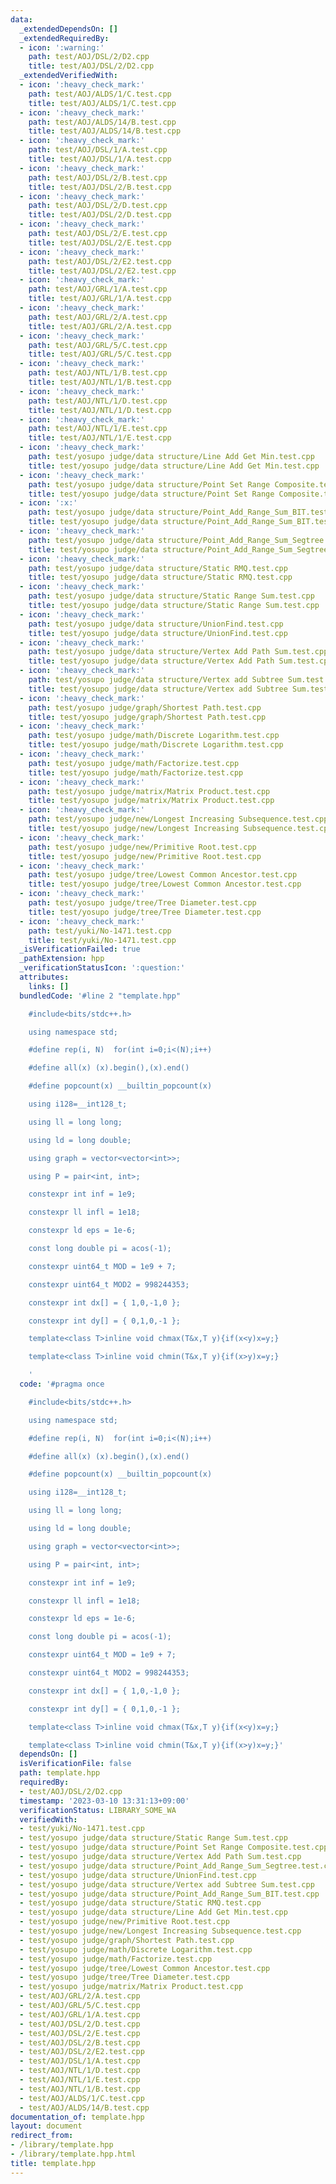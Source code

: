 ```yaml
---
data:
  _extendedDependsOn: []
  _extendedRequiredBy:
  - icon: ':warning:'
    path: test/AOJ/DSL/2/D2.cpp
    title: test/AOJ/DSL/2/D2.cpp
  _extendedVerifiedWith:
  - icon: ':heavy_check_mark:'
    path: test/AOJ/ALDS/1/C.test.cpp
    title: test/AOJ/ALDS/1/C.test.cpp
  - icon: ':heavy_check_mark:'
    path: test/AOJ/ALDS/14/B.test.cpp
    title: test/AOJ/ALDS/14/B.test.cpp
  - icon: ':heavy_check_mark:'
    path: test/AOJ/DSL/1/A.test.cpp
    title: test/AOJ/DSL/1/A.test.cpp
  - icon: ':heavy_check_mark:'
    path: test/AOJ/DSL/2/B.test.cpp
    title: test/AOJ/DSL/2/B.test.cpp
  - icon: ':heavy_check_mark:'
    path: test/AOJ/DSL/2/D.test.cpp
    title: test/AOJ/DSL/2/D.test.cpp
  - icon: ':heavy_check_mark:'
    path: test/AOJ/DSL/2/E.test.cpp
    title: test/AOJ/DSL/2/E.test.cpp
  - icon: ':heavy_check_mark:'
    path: test/AOJ/DSL/2/E2.test.cpp
    title: test/AOJ/DSL/2/E2.test.cpp
  - icon: ':heavy_check_mark:'
    path: test/AOJ/GRL/1/A.test.cpp
    title: test/AOJ/GRL/1/A.test.cpp
  - icon: ':heavy_check_mark:'
    path: test/AOJ/GRL/2/A.test.cpp
    title: test/AOJ/GRL/2/A.test.cpp
  - icon: ':heavy_check_mark:'
    path: test/AOJ/GRL/5/C.test.cpp
    title: test/AOJ/GRL/5/C.test.cpp
  - icon: ':heavy_check_mark:'
    path: test/AOJ/NTL/1/B.test.cpp
    title: test/AOJ/NTL/1/B.test.cpp
  - icon: ':heavy_check_mark:'
    path: test/AOJ/NTL/1/D.test.cpp
    title: test/AOJ/NTL/1/D.test.cpp
  - icon: ':heavy_check_mark:'
    path: test/AOJ/NTL/1/E.test.cpp
    title: test/AOJ/NTL/1/E.test.cpp
  - icon: ':heavy_check_mark:'
    path: test/yosupo judge/data structure/Line Add Get Min.test.cpp
    title: test/yosupo judge/data structure/Line Add Get Min.test.cpp
  - icon: ':heavy_check_mark:'
    path: test/yosupo judge/data structure/Point Set Range Composite.test.cpp
    title: test/yosupo judge/data structure/Point Set Range Composite.test.cpp
  - icon: ':x:'
    path: test/yosupo judge/data structure/Point_Add_Range_Sum_BIT.test.cpp
    title: test/yosupo judge/data structure/Point_Add_Range_Sum_BIT.test.cpp
  - icon: ':heavy_check_mark:'
    path: test/yosupo judge/data structure/Point_Add_Range_Sum_Segtree.test.cpp
    title: test/yosupo judge/data structure/Point_Add_Range_Sum_Segtree.test.cpp
  - icon: ':heavy_check_mark:'
    path: test/yosupo judge/data structure/Static RMQ.test.cpp
    title: test/yosupo judge/data structure/Static RMQ.test.cpp
  - icon: ':heavy_check_mark:'
    path: test/yosupo judge/data structure/Static Range Sum.test.cpp
    title: test/yosupo judge/data structure/Static Range Sum.test.cpp
  - icon: ':heavy_check_mark:'
    path: test/yosupo judge/data structure/UnionFind.test.cpp
    title: test/yosupo judge/data structure/UnionFind.test.cpp
  - icon: ':heavy_check_mark:'
    path: test/yosupo judge/data structure/Vertex Add Path Sum.test.cpp
    title: test/yosupo judge/data structure/Vertex Add Path Sum.test.cpp
  - icon: ':heavy_check_mark:'
    path: test/yosupo judge/data structure/Vertex add Subtree Sum.test.cpp
    title: test/yosupo judge/data structure/Vertex add Subtree Sum.test.cpp
  - icon: ':heavy_check_mark:'
    path: test/yosupo judge/graph/Shortest Path.test.cpp
    title: test/yosupo judge/graph/Shortest Path.test.cpp
  - icon: ':heavy_check_mark:'
    path: test/yosupo judge/math/Discrete Logarithm.test.cpp
    title: test/yosupo judge/math/Discrete Logarithm.test.cpp
  - icon: ':heavy_check_mark:'
    path: test/yosupo judge/math/Factorize.test.cpp
    title: test/yosupo judge/math/Factorize.test.cpp
  - icon: ':heavy_check_mark:'
    path: test/yosupo judge/matrix/Matrix Product.test.cpp
    title: test/yosupo judge/matrix/Matrix Product.test.cpp
  - icon: ':heavy_check_mark:'
    path: test/yosupo judge/new/Longest Increasing Subsequence.test.cpp
    title: test/yosupo judge/new/Longest Increasing Subsequence.test.cpp
  - icon: ':heavy_check_mark:'
    path: test/yosupo judge/new/Primitive Root.test.cpp
    title: test/yosupo judge/new/Primitive Root.test.cpp
  - icon: ':heavy_check_mark:'
    path: test/yosupo judge/tree/Lowest Common Ancestor.test.cpp
    title: test/yosupo judge/tree/Lowest Common Ancestor.test.cpp
  - icon: ':heavy_check_mark:'
    path: test/yosupo judge/tree/Tree Diameter.test.cpp
    title: test/yosupo judge/tree/Tree Diameter.test.cpp
  - icon: ':heavy_check_mark:'
    path: test/yuki/No-1471.test.cpp
    title: test/yuki/No-1471.test.cpp
  _isVerificationFailed: true
  _pathExtension: hpp
  _verificationStatusIcon: ':question:'
  attributes:
    links: []
  bundledCode: '#line 2 "template.hpp"

    #include<bits/stdc++.h>

    using namespace std;

    #define rep(i, N)  for(int i=0;i<(N);i++)

    #define all(x) (x).begin(),(x).end()

    #define popcount(x) __builtin_popcount(x)

    using i128=__int128_t;

    using ll = long long;

    using ld = long double;

    using graph = vector<vector<int>>;

    using P = pair<int, int>;

    constexpr int inf = 1e9;

    constexpr ll infl = 1e18;

    constexpr ld eps = 1e-6;

    const long double pi = acos(-1);

    constexpr uint64_t MOD = 1e9 + 7;

    constexpr uint64_t MOD2 = 998244353;

    constexpr int dx[] = { 1,0,-1,0 };

    constexpr int dy[] = { 0,1,0,-1 };

    template<class T>inline void chmax(T&x,T y){if(x<y)x=y;}

    template<class T>inline void chmin(T&x,T y){if(x>y)x=y;}

    '
  code: '#pragma once

    #include<bits/stdc++.h>

    using namespace std;

    #define rep(i, N)  for(int i=0;i<(N);i++)

    #define all(x) (x).begin(),(x).end()

    #define popcount(x) __builtin_popcount(x)

    using i128=__int128_t;

    using ll = long long;

    using ld = long double;

    using graph = vector<vector<int>>;

    using P = pair<int, int>;

    constexpr int inf = 1e9;

    constexpr ll infl = 1e18;

    constexpr ld eps = 1e-6;

    const long double pi = acos(-1);

    constexpr uint64_t MOD = 1e9 + 7;

    constexpr uint64_t MOD2 = 998244353;

    constexpr int dx[] = { 1,0,-1,0 };

    constexpr int dy[] = { 0,1,0,-1 };

    template<class T>inline void chmax(T&x,T y){if(x<y)x=y;}

    template<class T>inline void chmin(T&x,T y){if(x>y)x=y;}'
  dependsOn: []
  isVerificationFile: false
  path: template.hpp
  requiredBy:
  - test/AOJ/DSL/2/D2.cpp
  timestamp: '2023-03-10 13:31:13+09:00'
  verificationStatus: LIBRARY_SOME_WA
  verifiedWith:
  - test/yuki/No-1471.test.cpp
  - test/yosupo judge/data structure/Static Range Sum.test.cpp
  - test/yosupo judge/data structure/Point Set Range Composite.test.cpp
  - test/yosupo judge/data structure/Vertex Add Path Sum.test.cpp
  - test/yosupo judge/data structure/Point_Add_Range_Sum_Segtree.test.cpp
  - test/yosupo judge/data structure/UnionFind.test.cpp
  - test/yosupo judge/data structure/Vertex add Subtree Sum.test.cpp
  - test/yosupo judge/data structure/Point_Add_Range_Sum_BIT.test.cpp
  - test/yosupo judge/data structure/Static RMQ.test.cpp
  - test/yosupo judge/data structure/Line Add Get Min.test.cpp
  - test/yosupo judge/new/Primitive Root.test.cpp
  - test/yosupo judge/new/Longest Increasing Subsequence.test.cpp
  - test/yosupo judge/graph/Shortest Path.test.cpp
  - test/yosupo judge/math/Discrete Logarithm.test.cpp
  - test/yosupo judge/math/Factorize.test.cpp
  - test/yosupo judge/tree/Lowest Common Ancestor.test.cpp
  - test/yosupo judge/tree/Tree Diameter.test.cpp
  - test/yosupo judge/matrix/Matrix Product.test.cpp
  - test/AOJ/GRL/2/A.test.cpp
  - test/AOJ/GRL/5/C.test.cpp
  - test/AOJ/GRL/1/A.test.cpp
  - test/AOJ/DSL/2/D.test.cpp
  - test/AOJ/DSL/2/E.test.cpp
  - test/AOJ/DSL/2/B.test.cpp
  - test/AOJ/DSL/2/E2.test.cpp
  - test/AOJ/DSL/1/A.test.cpp
  - test/AOJ/NTL/1/D.test.cpp
  - test/AOJ/NTL/1/E.test.cpp
  - test/AOJ/NTL/1/B.test.cpp
  - test/AOJ/ALDS/1/C.test.cpp
  - test/AOJ/ALDS/14/B.test.cpp
documentation_of: template.hpp
layout: document
redirect_from:
- /library/template.hpp
- /library/template.hpp.html
title: template.hpp
---
```


